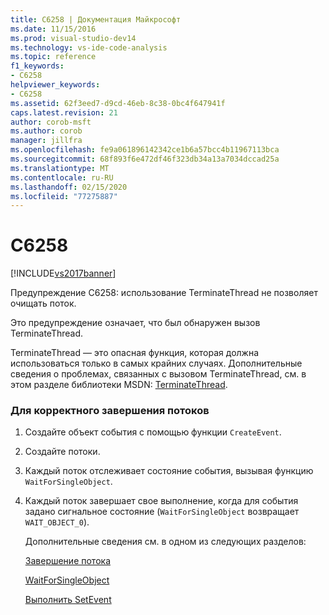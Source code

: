 ```yaml
---
title: C6258 | Документация Майкрософт
ms.date: 11/15/2016
ms.prod: visual-studio-dev14
ms.technology: vs-ide-code-analysis
ms.topic: reference
f1_keywords:
- C6258
helpviewer_keywords:
- C6258
ms.assetid: 62f3eed7-d9cd-46eb-8c38-0bc4f647941f
caps.latest.revision: 21
author: corob-msft
ms.author: corob
manager: jillfra
ms.openlocfilehash: fe9a061896142342ce1b6a57bcc4b11967113bca
ms.sourcegitcommit: 68f893f6e472df46f323db34a13a7034dccad25a
ms.translationtype: MT
ms.contentlocale: ru-RU
ms.lasthandoff: 02/15/2020
ms.locfileid: "77275887"
---
```

# <a name="c6258"></a>C6258
[!INCLUDE[vs2017banner](../includes/vs2017banner.md)]

Предупреждение C6258: использование TerminateThread не позволяет очищать поток.  
  
 Это предупреждение означает, что был обнаружен вызов TerminateThread.  
  
 TerminateThread — это опасная функция, которая должна использоваться только в самых крайних случаях. Дополнительные сведения о проблемах, связанных с вызовом TerminateThread, см. в этом разделе библиотеки MSDN: [TerminateThread](https://msdn.microsoft.com/library/ms686717(VS.85).aspx).  
  
### <a name="to-properly-terminate-threads"></a>Для корректного завершения потоков  
  
1. Создайте объект события с помощью функции `CreateEvent`.  
  
2. Создайте потоки.  
  
3. Каждый поток отслеживает состояние события, вызывая функцию `WaitForSingleObject`.  
  
4. Каждый поток завершает свое выполнение, когда для события задано сигнальное состояние (`WaitForSingleObject` возвращает `WAIT_OBJECT_0`).  
  
   Дополнительные сведения см. в одном из следующих разделов:  
  
   [Завершение потока](https://msdn.microsoft.com/library/ms686724(VS.85).aspx)  
  
   [WaitForSingleObject](https://msdn.microsoft.com/library/ms687032.aspx)  
  
   [Выполнить SetEvent](https://msdn.microsoft.com/library/ms686211(VS.85).aspx)

